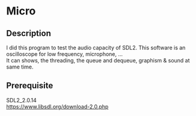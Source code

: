 # Micro

## Description

I did this program to test the audio capacity of SDL2.
This software is an oscilloscope for low frequency, microphone, ...  
It can shows, the threading, the queue and dequeue, graphism & sound at same time.

## Prerequisite

SDL2_2.0.14  
<https://www.libsdl.org/download-2.0.php>
